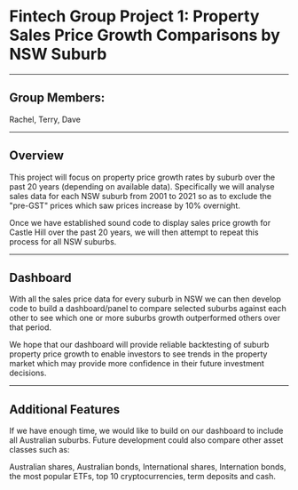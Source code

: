 # Fintech Group Project 1: Property Sales Price Growth Comparisons by NSW Suburb
---
## Group Members: 

Rachel, Terry, Dave

---

## Overview
This project will focus on property price growth rates by suburb over the past 20 years (depending on available data). Specifically we will analyse sales data for each NSW suburb from 2001 to 2021 so as to exclude the "pre-GST" prices which saw prices increase by 10% overnight. 

Once we have established sound code to display sales price growth for Castle Hill over the past 20 years, we will then attempt to repeat this process for all NSW suburbs. 

---
## Dashboard
With all the sales price data for every suburb in NSW we can then develop code to build a dashboard/panel to compare selected suburbs against each other to see which one or more suburbs growth outperformed others over that period. 

We hope that our dashboard will provide reliable backtesting of suburb property price growth to enable investors to see trends in the property market which may provide more confidence in their future investment decisions. 

---
## Additional Features
If we have enough time, we would like to build on our dashboard to include all Australian suburbs. Future development could also compare other asset classes such as: 

  Australian shares, Australian bonds, International shares, Internation bonds, the most popular ETFs, top 10 cryptocurrencies, term deposits and cash. 
